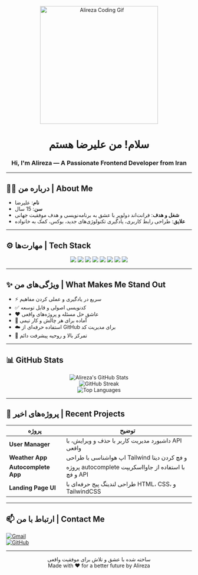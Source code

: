 <div align="center">
  <img src="https://giphy.com/gifs/glitch-internet-computer-TFPdmm3rdzeZ0kP3zG" width="320" alt="Alireza Coding Gif" />
  <h1>سلام! من علیرضا هستم</h1>
  <h3>Hi, I'm Alireza — A Passionate Frontend Developer from Iran</h3>
</div>

---

## 🧑‍💻 درباره من | About Me

- **نام**: علیرضا  
- **سن**: 15 سال  
- **شغل و هدف**: فرانت‌اند دولوپر با عشق به برنامه‌نویسی و هدف موفقیت جهانی  
- **علایق**: طراحی رابط کاربری، یادگیری تکنولوژی‌های جدید، بوکس، کمک به خانواده  

---

## ⚙️ مهارت‌ها | Tech Stack

<div align="center">
  <img src="https://img.shields.io/badge/HTML5-E34F26?style=for-the-badge&logo=html5&logoColor=white"/>
  <img src="https://img.shields.io/badge/CSS3-1572B6?style=for-the-badge&logo=css3&logoColor=white"/>
  <img src="https://img.shields.io/badge/TailwindCSS-38B2AC?style=for-the-badge&logo=tailwind-css&logoColor=white"/>
  <img src="https://img.shields.io/badge/JavaScript-F7DF1E?style=for-the-badge&logo=javascript&logoColor=black"/>
  <img src="https://img.shields.io/badge/TypeScript-3178C6?style=for-the-badge&logo=typescript&logoColor=white"/>
  <img src="https://img.shields.io/badge/React-20232a?style=for-the-badge&logo=react&logoColor=61DAFB"/>
  <img src="https://img.shields.io/badge/Git-F05032?style=for-the-badge&logo=git&logoColor=white"/>
  <img src="https://img.shields.io/badge/GitHub-181717?style=for-the-badge&logo=github&logoColor=white"/>
</div>

---

## ✨ ویژگی‌های من | What Makes Me Stand Out

- ⚡ سریع در یادگیری و عملی کردن مفاهیم  
- ✅ کدنویسی اصولی و قابل توسعه  
- ❤️ عاشق حل مسئله و پروژه‌های واقعی  
- 🚀 آماده برای هر چالش و کار تیمی  
- ☁️ استفاده حرفه‌ای از GitHub برای مدیریت کد  
- 🎯 تمرکز بالا و روحیه پیشرفت دائم  

---

## 📊 GitHub Stats

<div align="center">
  <img src="https://github-readme-stats.vercel.app/api?username=alireza-dev&show_icons=true&theme=radical" alt="Alireza's GitHub Stats"/>
  <br/>
  <img src="https://github-readme-streak-stats.herokuapp.com/?user=alireza-dev&theme=radical" alt="GitHub Streak"/>
  <br/>
  <img src="https://github-readme-stats.vercel.app/api/top-langs/?username=alireza-dev&layout=compact&theme=radical" alt="Top Languages"/>
</div>

---

## 📂 پروژه‌های اخیر | Recent Projects

| پروژه | توضیح |
|--------|--------|
| **User Manager** | داشبورد مدیریت کاربر با حذف و ویرایش، با API واقعی |
| **Weather App** | اپ هواشناسی با طراحی Tailwind و فچ کردن دیتا |
| **Autocomplete App** | پروژه autocomplete با استفاده از جاوااسکریپت و فچ API |
| **Landing Page UI** | طراحی لندینگ پیج حرفه‌ای با HTML، CSS، و TailwindCSS |

---

## 📫 ارتباط با من | Contact Me

[![Gmail](https://img.shields.io/badge/email-EA4335?style=for-the-badge&logo=gmail&logoColor=white)](mailto:your-email@example.com)  
[![GitHub](https://img.shields.io/badge/GitHub_Profile-181717?style=for-the-badge&logo=github&logoColor=white)](https://github.com/alireza-dev)

---

<div align="center">
  ساخته شده با عشق و تلاش برای موفقیت واقعی  
  <br/>
  Made with ❤️ for a better future by Alireza
</div>
